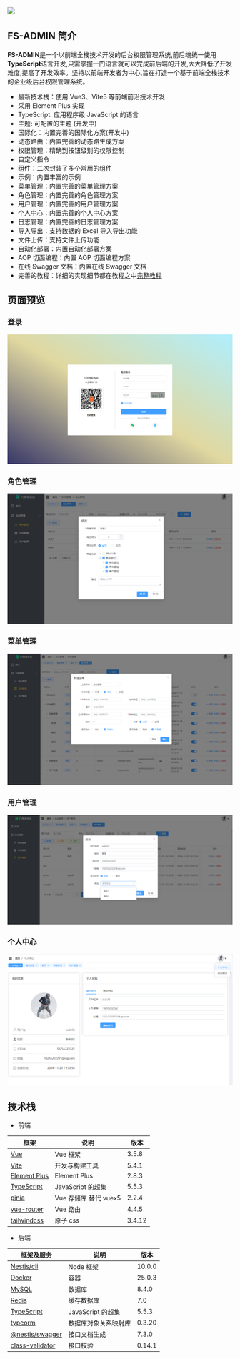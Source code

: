 [<img src="https://p0-xtjj-private.juejin.cn/tos-cn-i-73owjymdk6/931256383775461791dfee91d8fe7eb7~tplv-73owjymdk6-jj-mark-v1:0:0:0:0:5o6Y6YeR5oqA5pyv56S-5Yy6IEAg5Lic5pa55bCP5pyI:q75.awebp?policy=eyJ2bSI6MywidWlkIjoiMzE5MzQyMjAwMTQ3NDE5OSJ9&#x26;rk3s=e9ecf3d6&#x26;x-orig-authkey=f32326d3454f2ac7e96d3d06cdbb035152127018&#x26;x-orig-expires=1736582563&#x26;x-orig-sign=AbbZNJEUq8jss7HcJRIzqhWZATU%3D" height="60">](https://api.gitsponsors.com/api/badge/link?p=VEDod38mAhyBiU+CiV2m0exeQIlO3jeilPDgq5/vseGynVIncAUdy4haRIKC7dLvOLfGxOadcgIhIGRRsvR4Bru88S9VKPnSEdGDvUKNR1GKqEJUx48cZXZ5ZFryy2NdaDfK2yrZeqSsvktrMjySLQ==)

## FS-ADMIN 简介

**FS-ADMIN**是一个以前端全栈技术开发的后台权限管理系统,前后端统一使用**TypeScript**语言开发,只需掌握一门语言就可以完成前后端的开发,大大降低了开发难度,提高了开发效率。坚持以前端开发者为中心,旨在打造一个基于前端全栈技术的企业级后台权限管理系统。

- 最新技术栈：使用 Vue3、Vite5 等前端前沿技术开发
- 采用 Element Plus 实现
- TypeScript: 应用程序级 JavaScript 的语言
- 主题: 可配置的主题 (开发中)
- 国际化：内置完善的国际化方案(开发中)
- 动态路由：内置完善的动态路生成方案
- 权限管理：精确到按钮级别的权限控制
- 自定义指令
- 组件：二次封装了多个常用的组件
- 示例：内置丰富的示例
- 菜单管理：内置完善的菜单管理方案
- 角色管理：内置完善的角色管理方案
- 用户管理：内置完善的用户管理方案
- 个人中心：内置完善的个人中心方案
- 日志管理：内置完善的日志管理方案
- 导入导出：支持数据的 Excel 导入导出功能
- 文件上传：支持文件上传功能
- 自动化部署：内置自动化部署方案
- AOP 切面编程：内置 AOP 切面编程方案
- 在线 Swagger 文档：内置在线 Swagger 文档
- 完善的教程：详细的实现细节都在教程之中[完整教程](https://mp.weixin.qq.com/mp/appmsgalbum?__biz=MzI2NzY3NDQzMg==&action=getalbum&album_id=3421173325324713991#wechat_redirect)

## 页面预览

### 登录

![image.png](https://github.com/qddidi/fs-admin/blob/develop/assets/01.jpg?raw=true)

### 角色管理

![image.png](https://github.com/qddidi/fs-admin/blob/develop/assets/02.jpg?raw=true)

### 菜单管理

![image.png](https://github.com/qddidi/fs-admin/blob/develop/assets/03.jpg?raw=true)

### 用户管理

![image.png](https://github.com/qddidi/fs-admin/blob/develop/assets/04.jpg?raw=true)

### 个人中心

![image.png](https://github.com/qddidi/fs-admin/blob/develop/assets/05.jpg?raw=true)

## 技术栈

- 前端

| 框架                                               | 说明                  | 版本   |
| -------------------------------------------------- | --------------------- | ------ |
| [Vue](https://staging-cn.vuejs.org/)               | Vue 框架              | 3.5.8  |
| [Vite](https://cn.vitejs.dev//)                    | 开发与构建工具        | 5.4.1  |
| [Element Plus](https://element-plus.org/zh-CN/)    | Element Plus          | 2.8.3  |
| [TypeScript](https://www.typescriptlang.org/docs/) | JavaScript 的超集     | 5.5.3  |
| [pinia](https://pinia.vuejs.org/)                  | Vue 存储库 替代 vuex5 | 2.2.4  |
| [vue-router](https://router.vuejs.org/)            | Vue 路由              | 4.4.5  |
| [tailwindcss](https://tailwind.nodejs.cn/)         | 原子 css              | 3.4.12 |

- 后端

| 框架及服务                                                        | 说明                 | 版本   |
| ----------------------------------------------------------------- | -------------------- | ------ |
| [Nestjs/cli](https://nestjs.com/)                                 | Node 框架            | 10.0.0 |
| [Docker](https://nestjs.com/)                                     | 容器                 | 25.0.3 |
| [‌MySQL](https://www.mysql.com/)                                  | 数据库               | 8.4.0  |
| [Redis](https://redis.io/)                                        | 缓存数据库           | 7.0    |
| [TypeScript](https://www.typescriptlang.org/docs/)                | JavaScript 的超集    | 5.5.3  |
| [typeorm](https://typeorm.io/)                                    | 数据库对象关系映射库 | 0.3.20 |
| [@nestjs/swagger](https://github.com/nestjs/swagger#readme)       | 接口文档生成         | 7.3.0  |
| [class-validator](https://www.npmjs.com/package/class-validator/) | 接口校验             | 0.14.1 |
